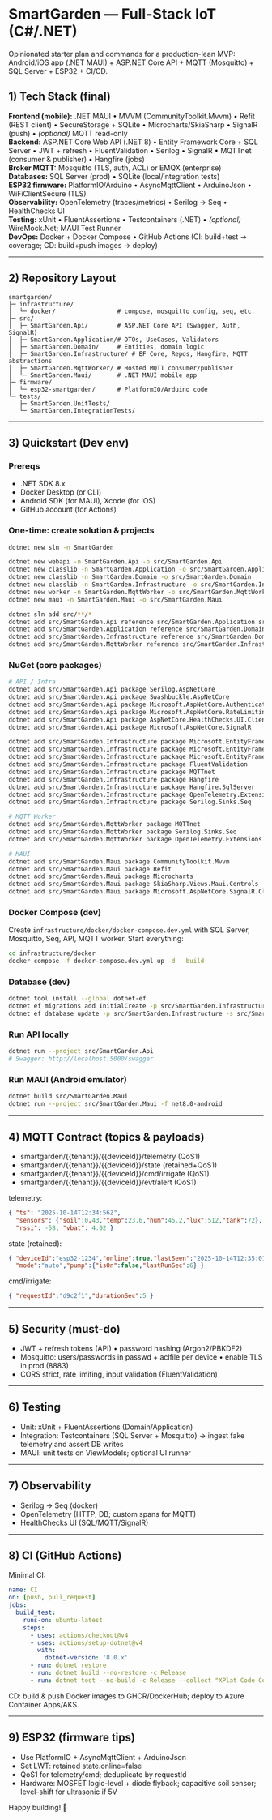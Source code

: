 # SmartGarden — Full-Stack IoT (C#/.NET)
Opinionated starter plan and commands for a production-lean MVP: Android/iOS app (.NET MAUI) + ASP.NET Core API + MQTT (Mosquitto) + SQL Server + ESP32 + CI/CD.

## 1) Tech Stack (final)
**Frontend (mobile):** .NET MAUI • MVVM (CommunityToolkit.Mvvm) • Refit (REST client) • SecureStorage + SQLite • Microcharts/SkiaSharp • SignalR (push) • *(optional)* MQTT read-only  
**Backend:** ASP.NET Core Web API (.NET 8) • Entity Framework Core + SQL Server • JWT + refresh • FluentValidation • Serilog • SignalR • MQTTnet (consumer & publisher) • Hangfire (jobs)  
**Broker MQTT:** Mosquitto (TLS, auth, ACL) or EMQX (enterprise)  
**Databases:** SQL Server (prod) • SQLite (local/integration tests)  
**ESP32 firmware:** PlatformIO/Arduino • AsyncMqttClient • ArduinoJson • WiFiClientSecure (TLS)  
**Observability:** OpenTelemetry (traces/metrics) • Serilog → Seq • HealthChecks UI  
**Testing:** xUnit • FluentAssertions • Testcontainers (.NET) • *(optional)* WireMock.Net; MAUI Test Runner  
**DevOps:** Docker + Docker Compose • GitHub Actions (CI: build+test → coverage; CD: build+push images → deploy)

---

## 2) Repository Layout
```
smartgarden/
├─ infrastructure/
│  └─ docker/                 # compose, mosquitto config, seq, etc.
├─ src/
│  ├─ SmartGarden.Api/        # ASP.NET Core API (Swagger, Auth, SignalR)
│  ├─ SmartGarden.Application/# DTOs, UseCases, Validators
│  ├─ SmartGarden.Domain/     # Entities, domain logic
│  ├─ SmartGarden.Infrastructure/ # EF Core, Repos, Hangfire, MQTT abstractions
│  ├─ SmartGarden.MqttWorker/ # Hosted MQTT consumer/publisher
│  └─ SmartGarden.Maui/       # .NET MAUI mobile app
├─ firmware/
│  └─ esp32-smartgarden/      # PlatformIO/Arduino code
└─ tests/
   ├─ SmartGarden.UnitTests/
   └─ SmartGarden.IntegrationTests/
```

---

## 3) Quickstart (Dev env)
### Prereqs
- .NET SDK 8.x  
- Docker Desktop (or CLI)  
- Android SDK (for MAUI), Xcode (for iOS)  
- GitHub account (for Actions)

### One-time: create solution & projects
```bash
dotnet new sln -n SmartGarden

dotnet new webapi -n SmartGarden.Api -o src/SmartGarden.Api
dotnet new classlib -n SmartGarden.Application -o src/SmartGarden.Application
dotnet new classlib -n SmartGarden.Domain -o src/SmartGarden.Domain
dotnet new classlib -n SmartGarden.Infrastructure -o src/SmartGarden.Infrastructure
dotnet new worker -n SmartGarden.MqttWorker -o src/SmartGarden.MqttWorker
dotnet new maui -n SmartGarden.Maui -o src/SmartGarden.Maui

dotnet sln add src/**/*
dotnet add src/SmartGarden.Api reference src/SmartGarden.Application src/SmartGarden.Infrastructure src/SmartGarden.Domain
dotnet add src/SmartGarden.Application reference src/SmartGarden.Domain
dotnet add src/SmartGarden.Infrastructure reference src/SmartGarden.Domain
dotnet add src/SmartGarden.MqttWorker reference src/SmartGarden.Infrastructure src/SmartGarden.Application src/SmartGarden.Domain
```

### NuGet (core packages)
```bash
# API / Infra
dotnet add src/SmartGarden.Api package Serilog.AspNetCore
dotnet add src/SmartGarden.Api package Swashbuckle.AspNetCore
dotnet add src/SmartGarden.Api package Microsoft.AspNetCore.Authentication.JwtBearer
dotnet add src/SmartGarden.Api package Microsoft.AspNetCore.RateLimiting
dotnet add src/SmartGarden.Api package AspNetCore.HealthChecks.UI.Client
dotnet add src/SmartGarden.Api package Microsoft.AspNetCore.SignalR

dotnet add src/SmartGarden.Infrastructure package Microsoft.EntityFrameworkCore
dotnet add src/SmartGarden.Infrastructure package Microsoft.EntityFrameworkCore.SqlServer
dotnet add src/SmartGarden.Infrastructure package Microsoft.EntityFrameworkCore.Design
dotnet add src/SmartGarden.Infrastructure package FluentValidation
dotnet add src/SmartGarden.Infrastructure package MQTTnet
dotnet add src/SmartGarden.Infrastructure package Hangfire
dotnet add src/SmartGarden.Infrastructure package Hangfire.SqlServer
dotnet add src/SmartGarden.Infrastructure package OpenTelemetry.Extensions.Hosting
dotnet add src/SmartGarden.Infrastructure package Serilog.Sinks.Seq

# MQTT Worker
dotnet add src/SmartGarden.MqttWorker package MQTTnet
dotnet add src/SmartGarden.MqttWorker package Serilog.Sinks.Seq
dotnet add src/SmartGarden.MqttWorker package OpenTelemetry.Extensions.Hosting

# MAUI
dotnet add src/SmartGarden.Maui package CommunityToolkit.Mvvm
dotnet add src/SmartGarden.Maui package Refit
dotnet add src/SmartGarden.Maui package Microcharts
dotnet add src/SmartGarden.Maui package SkiaSharp.Views.Maui.Controls
dotnet add src/SmartGarden.Maui package Microsoft.AspNetCore.SignalR.Client
```

### Docker Compose (dev)
Create `infrastructure/docker/docker-compose.dev.yml` with SQL Server, Mosquitto, Seq, API, MQTT worker. Start everything:
```bash
cd infrastructure/docker
docker compose -f docker-compose.dev.yml up -d --build
```

### Database (dev)
```bash
dotnet tool install --global dotnet-ef
dotnet ef migrations add InitialCreate -p src/SmartGarden.Infrastructure -s src/SmartGarden.Api
dotnet ef database update -p src/SmartGarden.Infrastructure -s src/SmartGarden.Api
```

### Run API locally
```bash
dotnet run --project src/SmartGarden.Api
# Swagger: http://localhost:5000/swagger
```

### Run MAUI (Android emulator)
```bash
dotnet build src/SmartGarden.Maui
dotnet run --project src/SmartGarden.Maui -f net8.0-android
```

---

## 4) MQTT Contract (topics & payloads)
- smartgarden/{{tenant}}/{{deviceId}}/telemetry (QoS1)  
- smartgarden/{{tenant}}/{{deviceId}}/state (retained+QoS1)  
- smartgarden/{{tenant}}/{{deviceId}}/cmd/irrigate (QoS1)  
- smartgarden/{{tenant}}/{{deviceId}}/evt/alert (QoS1)

telemetry:
```json
{ "ts": "2025-10-14T12:34:56Z",
  "sensors": {"soil":0.43,"temp":23.6,"hum":45.2,"lux":512,"tank":72},
  "rssi": -58, "vbat": 4.02 }
```
state (retained):
```json
{ "deviceId":"esp32-1234","online":true,"lastSeen":"2025-10-14T12:35:01Z",
  "mode":"auto","pump":{"isOn":false,"lastRunSec":6} }
```
cmd/irrigate:
```json
{ "requestId":"d9c2f1","durationSec":5 }
```

---

## 5) Security (must-do)
- JWT + refresh tokens (API) • password hashing (Argon2/PBKDF2)  
- Mosquitto: users/passwords in passwd + aclfile per device • enable TLS in prod (8883)  
- CORS strict, rate limiting, input validation (FluentValidation)

---

## 6) Testing
- Unit: xUnit + FluentAssertions (Domain/Application)  
- Integration: Testcontainers (SQL Server + Mosquitto) → ingest fake telemetry and assert DB writes  
- MAUI: unit tests on ViewModels; optional UI runner

---

## 7) Observability
- Serilog → Seq (docker)
- OpenTelemetry (HTTP, DB; custom spans for MQTT)
- HealthChecks UI (SQL/MQTT/SignalR)

---

## 8) CI (GitHub Actions)
Minimal CI:
```yaml
name: CI
on: [push, pull_request]
jobs:
  build_test:
    runs-on: ubuntu-latest
    steps:
      - uses: actions/checkout@v4
      - uses: actions/setup-dotnet@v4
        with: 
          dotnet-version: '8.0.x'
      - run: dotnet restore
      - run: dotnet build --no-restore -c Release
      - run: dotnet test --no-build -c Release --collect "XPlat Code Coverage"
```
CD: build & push Docker images to GHCR/DockerHub; deploy to Azure Container Apps/AKS.

---

## 9) ESP32 (firmware tips)
- Use PlatformIO + AsyncMqttClient + ArduinoJson  
- Set LWT: retained state.online=false  
- QoS1 for telemetry/cmd; deduplicate by requestId  
- Hardware: MOSFET logic-level + diode flyback; capacitive soil sensor; level-shift for ultrasonic if 5V

Happy building! 🚀
